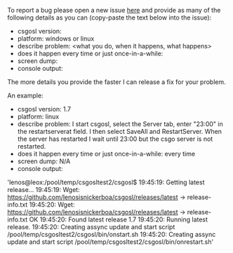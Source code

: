 To report a bug please open a new issue [here](https://github.com/lenosisnickerboa/csgosl/issues) and provide as many of the following details as you can (copy-paste the text below into the issue):

* csgosl version:
* platform: windows or linux
* describe problem: <what you do, when it happens, what happens>
* does it happen every time or just once-in-a-while:
* screen dump:
* console output:

The more details you provide the faster I can release a fix for your problem.

An example:

* csgosl version: 1.7
* platform: linux
* describe problem: I start csgosl, select the Server tab, enter "23:00" in the restartserverat field. I then select SaveAll and RestartServer. When the server has restarted I wait until 23:00 but the csgo server is not restarted.
* does it happen every time or just once-in-a-while: every time
* screen dump: N/A
* console output: 

'lenos@leox:/pool/temp/csgosltest2/csgosl$ 19:45:19: Getting latest release...
19:45:19: Wget: https://github.com/lenosisnickerboa/csgosl/releases/latest -> release-info.txt
19:45:20: Wget: https://github.com/lenosisnickerboa/csgosl/releases/latest -> release-info.txt OK
19:45:20: Found latest release 1.7
19:45:20: Running latest release.
19:45:20: Creating assync update and start script /pool/temp/csgosltest2/csgosl/bin/onstart.sh
19:45:20: Creating assync update and start script /pool/temp/csgosltest2/csgosl/bin/onrestart.sh'


